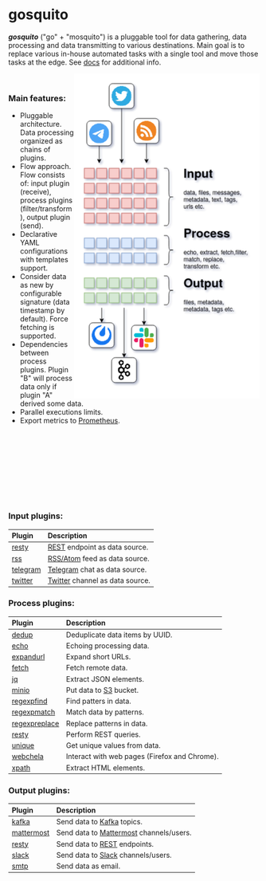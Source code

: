 # gosquito


***gosquito*** ("go" + "mosquito") is a pluggable tool for data
gathering, data processing and data transmitting to various destinations. 
Main goal is to replace various in-house automated tasks with a single tool and move those tasks at the edge. See [docs](docs/README.md) for additional info.

<img align="right" src="assets/gosquito.png">

<br>

### Main features:

* Pluggable architecture. Data processing organized as chains of plugins.
* Flow approach. Flow consists of: input plugin (receive), process plugins (filter/transform), output
  plugin (send).
* Declarative YAML configurations with templates support.
* Consider data as new by configurable signature (data timestamp by default). Force fetching is supported.
* Dependencies between process plugins. Plugin "B" will process data only if plugin "A" derived some data.
* Parallel executions limits. 
* Export metrics to [Prometheus](https://prometheus.io/).

<br><br><br><br>
<br><br><br><br>

### Input plugins:

| Plugin                                     | Description                                                                                    |
|:-------------------------------------------|:-----------------------------------------------------------------------------------------------|
| [resty](docs/plugins/input/resty.md)       | [REST](https://en.wikipedia.org/wiki/Representational_state_transfer) endpoint as data source. |
| [rss](docs/plugins/input/rss.md)           | [RSS/Atom](https://en.wikipedia.org/wiki/RSS) feed as data source.                             |
| [telegram](docs/plugins/input/telegram.md) | [Telegram](https://telegram.org/) chat as data source.                                         |
| [twitter](docs/plugins/input/twitter.md)   | [Twitter](https://twitter.com/) channel as data source.                                        |

### Process plugins:

| Plugin                                                 | Description                                                       |
|:-------------------------------------------------------|:------------------------------------------------------------------|
| [dedup](docs/plugins/process/dedup.md)                 | Deduplicate data items by UUID.                                   |
| [echo](docs/plugins/process/echo.md)                   | Echoing processing data.                                          |
| [expandurl](docs/plugins/process/expandurl.md)         | Expand short URLs.                                                |
| [fetch](docs/plugins/process/fetch.md)                 | Fetch remote data.                                                |
| [jq](docs/plugins/process/jq.md)                       | Extract JSON elements.                                            |
| [minio](docs/plugins/process/minio.md)                 | Put data to [S3](https://en.wikipedia.org/wiki/Amazon_S3) bucket. |
| [regexpfind](docs/plugins/process/regexpfind.md)       | Find patters in data.                                             |
| [regexpmatch](docs/plugins/process/regexpmatch.md)     | Match data by patterns.                                           |
| [regexpreplace](docs/plugins/process/regexpreplace.md) | Replace patterns in data.                                         |
| [resty](docs/plugins/process/resty.md)                 | Perform REST queries.                                             |
| [unique](docs/plugins/process/unique.md)               | Get unique values from data.                                      |
| [webchela](docs/plugins/process/webchela.md)           | Interact with web pages (Firefox and Chrome).                     |
| [xpath](docs/plugins/process/xpath.md)                 | Extract HTML elements.                                            |

### Output plugins:

| Plugin                                          | Description                                                                                   |
|:------------------------------------------------|:----------------------------------------------------------------------------------------------|
| [kafka](docs/plugins/output/kafka.md)           | Send data to [Kafka](https://kafka.apache.org/) topics.                                       |
| [mattermost](docs/plugins/output/mattermost.md) | Send data to [Mattermost](https://mattermost.org/) channels/users.                            |
| [resty](docs/plugins/output/resty.md)           | Send data to [REST](https://en.wikipedia.org/wiki/Representational_state_transfer) endpoints. |
| [slack](docs/plugins/output/slack.md)           | Send data to [Slack](https://slack.com) channels/users.                                       |
| [smtp](docs/plugins/output/smtp.md)             | Send data as email.                                                                           |
